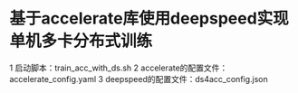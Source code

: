 # 基于accelerate库使用deepspeed实现单机多卡分布式训练
1 启动脚本：train_acc_with_ds.sh
2 accelerate的配置文件：accelerate_config.yaml
3 deepspeed的配置文件：ds4acc_config.json

